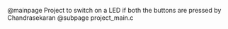 @mainpage Project to switch on a LED if both the buttons are pressed by Chandrasekaran @subpage project_main.c